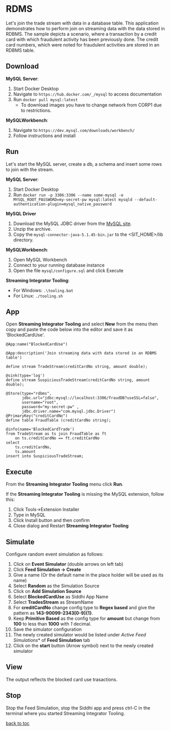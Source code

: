 # RDMS

Let's join the trade stream with data in a database table. This application demonstrates how to perform join on streaming data with the data stored in RDBMS. The sample depicts a scenario, where a transaction by a credit card with which fraudulent activity has been previously done. The credit card numbers, which were noted for fraudulent activities are stored in an RDBMS table.

## Download
**MySQL Server**:
1. Start Docker Desktop
2. Navigate to ```https://hub.docker.com/_/mysql``` to access documentation
3. Run ```docker pull mysql:latest```
    * To download images you have to change network from CORP1 due to restrictions.

**MySQLWorkbench**:
1. Navigate to ```https://dev.mysql.com/downloads/workbench/```
2. Follow instructions and install

## Run
Let's start the MySQL server, create a db, a schema and insert some rows to join with the stream.

**MySQL Server**:
1. Start Docker Desktop
2. Run ```docker run -p 3306:3306 --name some-mysql -e MYSQL_ROOT_PASSWORD=my-secret-pw mysql:latest mysqld --default-authentication-plugin=mysql_native_password```

**MySQL Driver**
1. Download the MySQL JDBC driver from the [MySQL site](https://dev.mysql.com/get/Downloads/Connector-J/mysql-connector-java-5.1.45.tar.gz).
2. Unzip the archive.
3. Copy the ```mysql-connector-java-5.1.45-bin.jar``` to the <SIT_HOME>/lib directory.

**MySQLWorkbench**:
1. Open MySQL Workbench
2. Connect to your running database instance
3. Open the file ```mysql/configure.sql``` and click Execute

**Streaming Integrator Tooling**:

* For Windows: ```.\tooling.bat```
* For Linux: ```./tooling.sh```

## App
Open **Streaming Integrator Tooling** and select **New** from the menu then copy and paste the code below into the editor and save it as 'BlockedCardUse'.

```
@App:name("BlockedCardUse")

@App:description('Join streaming data with data stored in an RDBMS table')

define stream TradeStream(creditCardNo string, amount double);

@sink(type='log')
define stream SuspiciousTradeStream(creditCardNo string, amount double);

@Store(type="rdbms",
       jdbc.url="jdbc:mysql://localhost:3306/fraudDB?useSSL=false",
       username="root",
       password="my-secret-pw" ,
       jdbc.driver.name="com.mysql.jdbc.Driver")
@PrimaryKey("creditCardNo")
define table FraudTable (creditCardNo string);

@info(name='BlockedCardTrade')
from TradeStream as ts join FraudTable as ft
    on ts.creditCardNo == ft.creditCardNo
select 
    ts.creditCardNo,
    ts.amount
insert into SuspiciousTradeStream;
```

## Execute
From the **Streaming Integrator Tooling** menu click **Run**.

If the **Streaming Integrator Tooling** is missing the MySQL extension, follow this:
1. Click Tools->Extension Installer
2. Type in MySQL
3. Click Install button and then confirm
4. Close dialog and Restart **Streaming Integrator Tooling**

## Simulate
Configure random event simulation as follows:
1. Click on **Event Simulator** (double arrows on left tab)
2. Click **Feed Simulation -> Create**
3. Give a name (Or the default name in the place holder will be used as its name)
4. Select **Random** as the Simulation Source
5. Click on **Add Simulation Source**
6. Select **BlockedCardUse** as Siddhi App Name
7. Select **TradesStream** as StreamName
8. For **creditCardNo** change config type to **Regex based** and give the pattern as **143-90099-2343[0-9]{1}**.
9. Keep **Primitive Based** as the config type for **amount** but change from **100** to less than **1000** with *1* decimal.
10. Save the simulator configuration
11. The newly created simulator would be listed under *Active Feed Simulations** of **Feed Simulation** tab
12. Click on the **start** button (Arrow symbol) next to the newly created simulator

## View
The output reflects the blocked card use trasactions.

## Stop
Stop the Feed Simulation, stop the Siddhi app and press ctrl-C in the terminal where you started Streaming Integrator Tooling.

[back to toc](../README.md#table-of-content)